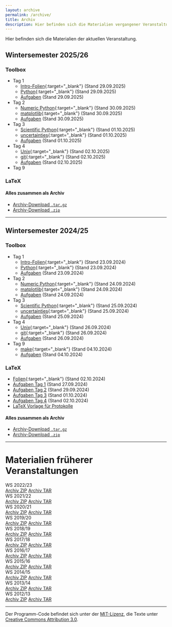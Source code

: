 ```yaml
---
layout: archive
permalink: /archive/
title: Archiv
description: Hier befinden sich die Materialien vergangener Veranstaltungen.
---
```


<p class="lead">Hier befinden sich die Materialien der aktuellen Veranstaltung.</p>

## Wintersemester 2025/26
[//]: <> (Referring to current version.)

### Toolbox
- Tag 1
    - [Intro-Folien](/files/archive/current/intro.pdf){:target="_blank"} (Stand 29.09.2025)
    - [Python](/files/archive/current/python.html){:target="_blank"} (Stand 29.09.2025)
    - [Aufgaben](/files/archive/current/exercises-toolbox-1.zip) (Stand 29.09.2025)
- Tag 2
    - [Numeric Python](/files/archive/current/numeric-python.html){:target="_blank"} (Stand 30.09.2025)
    - [matplotlib](/files/archive/current/matplotlib.html){:target="_blank"} (Stand 30.09.2025)
    - [Aufgaben](/files/archive/current/exercises-toolbox-2.zip) (Stand 30.09.2025)
- Tag 3
    - [Scientific Python](/files/archive/current/scientific-python.html){:target="_blank"} (Stand 01.10.2025)
    - [uncertainties](/files/archive/current/uncertainties.html){:target="_blank"} (Stand 01.10.2025)
    - [Aufgaben](/files/archive/current/exercises-toolbox-3.zip) (Stand 01.10.2025)
- Tag 4
    - [Unix](/files/archive/current/unix.pdf){:target="_blank"} (Stand 02.10.2025)
    - [git](/files/archive/current/git.pdf){:target="_blank"} (Stand 02.10.2025)
    - [Aufgaben](/files/archive/current/exercises-toolbox-4.zip) (Stand 02.10.2025)
- Tag 9
    <!-- - [make](/files/archive/current/make.pdf){:target="_blank"} (Stand 04.10.2024) -->
    <!-- - [Aufgaben](/files/archive/current/exercises-toolbox-5.zip) (Stand 04.10.2024) -->

### LaTeX
<!-- - [Folien](/files/archive/current/latex.pdf){:target="_blank"} (Stand 02.10.2024) -->
<!-- - [Aufgaben Tag 1](/files/archive/current/exercises-latex-1.zip) (Stand 27.09.2024) -->
<!-- - [Aufgaben Tag 2](/files/archive/current/exercises-latex-2.zip) (Stand 29.09.2024) -->
<!-- - [Aufgaben Tag 3](/files/archive/current/exercises-latex-3.zip) (Stand 01.10.2024) -->
<!-- - [Aufgaben Tag 4](/files/archive/current/exercises-latex-4.zip) (Stand 02.10.2024) -->
<!-- - <a href="https://github.com/pep-dortmund/toolbox-workshop-protocol-template" target="_blank">LaTeX Vorlage für Protokolle</a> -->

#### Alles zusammen als Archiv
- [Archiv-Download `.tar.gz`](/files/archive/current.tar.gz)
- [Archiv-Download `.zip`](/files/archive/current.zip)

---

## Wintersemester 2024/25
[//]: <> (Referring to latest version.)

### Toolbox
- Tag 1
    - [Intro-Folien](/files/archive/latest/intro.pdf){:target="_blank"} (Stand 23.09.2024)
    - [Python](/files/archive/latest/python.html){:target="_blank"} (Stand 23.09.2024)
    - [Aufgaben](/files/archive/latest/exercises-toolbox-1.zip) (Stand 23.09.2024)
- Tag 2
    - [Numeric Python](/files/archive/latest/numeric-python.html){:target="_blank"} (Stand 24.09.2024)
    - [matplotlib](/files/archive/latest/matplotlib.html){:target="_blank"} (Stand 24.09.2024)
    - [Aufgaben](/files/archive/latest/exercises-toolbox-2.zip) (Stand 24.09.2024)
- Tag 3
    - [Scientific Python](/files/archive/latest/scientific-python.html){:target="_blank"} (Stand 25.09.2024)
    - [uncertainties](/files/archive/latest/uncertainties.html){:target="_blank"} (Stand 25.09.2024)
    - [Aufgaben](/files/archive/latest/exercises-toolbox-3.zip) (Stand 25.09.2024)
- Tag 4
    - [Unix](/files/archive/latest/unix.pdf){:target="_blank"} (Stand 26.09.2024)
    - [git](/files/archive/latest/git.pdf){:target="_blank"} (Stand 26.09.2024)
    - [Aufgaben](/files/archive/latest/exercises-toolbox-4.zip) (Stand 26.09.2024)
- Tag 9
    - [make](/files/archive/latest/make.pdf){:target="_blank"} (Stand 04.10.2024)
    - [Aufgaben](/files/archive/latest/exercises-toolbox-5.zip) (Stand 04.10.2024)

### LaTeX
- [Folien](/files/archive/latest/latex.pdf){:target="_blank"} (Stand 02.10.2024)
- [Aufgaben Tag 1](/files/archive/latest/exercises-latex-1.zip) (Stand 27.09.2024)
- [Aufgaben Tag 2](/files/archive/latest/exercises-latex-2.zip) (Stand 29.09.2024)
- [Aufgaben Tag 3](/files/archive/latest/exercises-latex-3.zip) (Stand 01.10.2024)
- [Aufgaben Tag 4](/files/archive/latest/exercises-latex-4.zip) (Stand 02.10.2024)
- <a href="https://github.com/pep-dortmund/toolbox-workshop-protocol-template" target="_blank">LaTeX Vorlage für Protokolle</a>

#### Alles zusammen als Archiv
- [Archiv-Download `.tar.gz`](/files/archive/latest.tar.gz)
- [Archiv-Download `.zip`](/files/archive/latest.zip)

---

# Materialien früherer Veranstaltungen


<div class="archive-grid">
  <!-- Add more cards as needed -->
  <div class="archive-card">
    <div class="archive-title">WS 2022/23</div>
    <a href="/files/archive/2022.zip" class="download-btn">Archiv ZIP</a>
    <a href="/files/archive/2022.tar.gz" class="download-btn">Archiv TAR</a>
  </div>
  <div class="archive-card">
    <div class="archive-title">WS 2021/22</div>
    <a href="/files/archive/2021.zip" class="download-btn">Archiv ZIP</a>
    <a href="/files/archive/2021.tar.gz" class="download-btn">Archiv TAR</a>
  </div>
  <div class="archive-card">
    <div class="archive-title">WS 2020/21</div>
    <a href="/files/archive/2020.zip" class="download-btn">Archiv ZIP</a>
    <a href="/files/archive/2020.tar.gz" class="download-btn">Archiv TAR</a>
  </div>
  <div class="archive-card">
    <div class="archive-title">WS 2019/20</div>
    <a href="/files/archive/2019.zip" class="download-btn">Archiv ZIP</a>
    <a href="/files/archive/2019.tar.gz" class="download-btn">Archiv TAR</a>
  </div>
  <div class="archive-card">
    <div class="archive-title">WS 2018/19</div>
    <a href="/files/archive/2018.zip" class="download-btn">Archiv ZIP</a>
    <a href="/files/archive/2018.tar.gz" class="download-btn">Archiv TAR</a>
  </div>
  <div class="archive-card">
    <div class="archive-title">WS 2017/18</div>
    <a href="/files/archive/2017.zip" class="download-btn">Archiv ZIP</a>
    <a href="/files/archive/2017.tar.gz" class="download-btn">Archiv TAR</a>
  </div>
  <div class="archive-card">
    <div class="archive-title">WS 2016/17</div>
    <a href="/files/archive/2016.zip" class="download-btn">Archiv ZIP</a>
    <a href="/files/archive/2016.tar.gz" class="download-btn">Archiv TAR</a>
  </div>
  <div class="archive-card">
    <div class="archive-title">WS 2015/16</div>
    <a href="/files/archive/2015.zip" class="download-btn">Archiv ZIP</a>
    <a href="/files/archive/2015.tar.gz" class="download-btn">Archiv TAR</a>
  </div>
  <div class="archive-card">
    <div class="archive-title">WS 2014/15</div>
    <a href="/files/archive/2014.zip" class="download-btn">Archiv ZIP</a>
    <a href="/files/archive/2014.tar.gz" class="download-btn">Archiv TAR</a>
  </div>
  <div class="archive-card">
    <div class="archive-title">WS 2013/14</div>
    <a href="/files/archive/2013.zip" class="download-btn">Archiv ZIP</a>
    <a href="/files/archive/2013.tar.gz" class="download-btn">Archiv TAR</a>
  </div>
  <div class="archive-card">
    <div class="archive-title">WS 2012/13</div>
    <a href="/files/archive/2012.zip" class="download-btn">Archiv ZIP</a>
    <a href="/files/archive/2012.tar.gz" class="download-btn">Archiv TAR</a>
  </div>
</div>

---
Der Programm-Code befindet sich unter der [MIT-Lizenz](http://opensource.org/licenses/MIT), die Texte unter [Creative Commons Attribution 3.0](http://creativecommons.org/licenses/by/3.0/).
